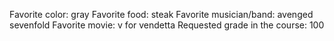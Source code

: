 Favorite color: gray
Favorite food: steak
Favorite musician/band: avenged sevenfold
Favorite movie: v for vendetta
Requested grade in the course: 100
